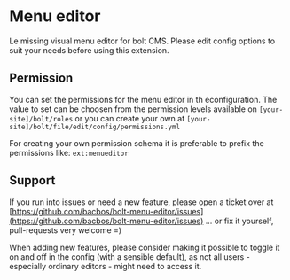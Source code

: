 # Menu editor

Le missing visual menu editor for bolt CMS.
Please edit config options to suit your needs before using this extension.

## Permission

You can set the permissions for the menu editor in th econfiguration. The value to set can be choosen from the permission levels available on `[your-site]/bolt/roles` or you can create your own at `[your-site]/bolt/file/edit/config/permissions.yml`

For creating your own permission schema it is preferable to prefix the permissions like: `ext:menueditor`

## Support
If you run into issues or need a new feature, please open a ticket over at [https://github.com/bacbos/bolt-menu-editor/issues](https://github.com/bacbos/bolt-menu-editor/issues)
... or fix it yourself, pull-requests very welcome =)

When adding new features, please consider making it possible to toggle it on and off in the config (with a sensible default), as not all users - especially ordinary editors - might need to access it.
